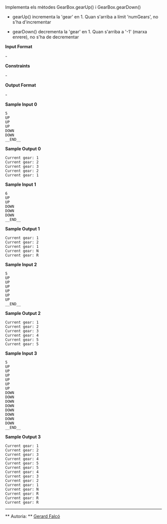 Implementa els mètodes GearBox.gearUp() i GearBox.gearDown()

  - gearUp() incrementa la 'gear' en 1. Quan s'arriba a límit
    'numGears', no s'ha d'incrementar

  - gearDown() decrementa la 'gear' en 1. Quan s'arriba a '-1' (marxa
    enrere), no s'ha de decrementar

**Input Format**

\-

**Constraints**

\-

**Output Format**

\-

**Sample Input 0**

    5
    UP
    UP
    UP
    DOWN
    DOWN
    __END__

**Sample Output 0**

    Current gear: 1
    Current gear: 2
    Current gear: 3
    Current gear: 2
    Current gear: 1

**Sample Input 1**

    6
    UP
    UP
    DOWN
    DOWN
    DOWN
    __END__

**Sample Output 1**

    Current gear: 1
    Current gear: 2
    Current gear: 1
    Current gear: N
    Current gear: R

**Sample Input 2**

    5
    UP
    UP
    UP
    UP
    UP
    UP
    __END__

**Sample Output 2**

    Current gear: 1
    Current gear: 2
    Current gear: 3
    Current gear: 4
    Current gear: 5
    Current gear: 5

**Sample Input 3**

    5
    UP
    UP
    UP
    UP
    UP
    UP
    DOWN
    DOWN
    DOWN
    DOWN
    DOWN
    DOWN
    DOWN
    DOWN
    __END__

**Sample Output 3**

    Current gear: 1
    Current gear: 2
    Current gear: 3
    Current gear: 4
    Current gear: 5
    Current gear: 5
    Current gear: 4
    Current gear: 3
    Current gear: 2
    Current gear: 1
    Current gear: N
    Current gear: R
    Current gear: R
    Current gear: R

----------

** Autoria: **
[Gerard Falcó](https://github.com/gerardfp)
